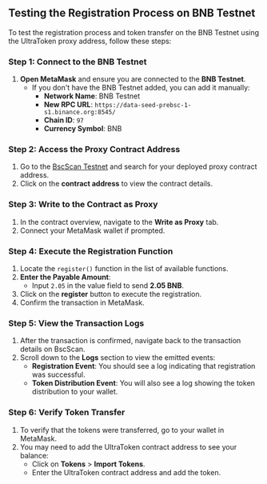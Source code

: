 
## Testing the Registration Process on BNB Testnet

To test the registration process and token transfer on the BNB Testnet using the UltraToken proxy address, follow these steps:

### Step 1: Connect to the BNB Testnet

1. **Open MetaMask** and ensure you are connected to the **BNB Testnet**.
   - If you don't have the BNB Testnet added, you can add it manually:
     - **Network Name**: BNB Testnet
     - **New RPC URL**: `https://data-seed-prebsc-1-s1.binance.org:8545/`
     - **Chain ID**: `97`
     - **Currency Symbol**: BNB

### Step 2: Access the Proxy Contract Address

1. Go to the [BscScan Testnet](https://testnet.bscscan.com/) and search for your deployed proxy contract address.
2. Click on the **contract address** to view the contract details.

### Step 3: Write to the Contract as Proxy

1. In the contract overview, navigate to the **Write as Proxy** tab.
2. Connect your MetaMask wallet if prompted.

### Step 4: Execute the Registration Function

1. Locate the `register()` function in the list of available functions.
2. **Enter the Payable Amount**:
   - Input `2.05` in the value field to send **2.05 BNB**.
3. Click on the **register** button to execute the registration.
4. Confirm the transaction in MetaMask.

### Step 5: View the Transaction Logs

1. After the transaction is confirmed, navigate back to the transaction details on BscScan.
2. Scroll down to the **Logs** section to view the emitted events:
   - **Registration Event**: You should see a log indicating that registration was successful.
   - **Token Distribution Event**: You will also see a log showing the token distribution to your wallet.

### Step 6: Verify Token Transfer

1. To verify that the tokens were transferred, go to your wallet in MetaMask.
2. You may need to add the UltraToken contract address to see your balance:
   - Click on **Tokens** > **Import Tokens**.
   - Enter the UltraToken contract address and add the token.
